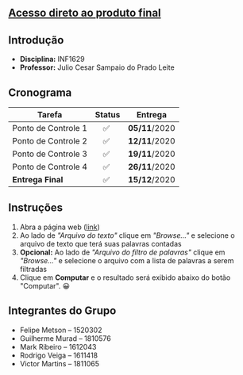 ## [Acesso direto ao produto final](https://MarkRibeiro.github.io)

## Introdução
- **Disciplina:** INF1629
- **Professor:** Julio Cesar Sampaio do Prado Leite

## Cronograma
|Tarefa|Status|Entrega|
|------|------|-------|
|Ponto de Controle 1| ✅ |**05/11**/2020|
|Ponto de Controle 2| ✅ |**12/11**/2020|
|Ponto de Controle 3| ✅ |**19/11**/2020|
|Ponto de Controle 4| ✅ |**26/11**/2020|
|**Entrega Final**| ✅ |**15/12**/2020|

## Instruções
1. Abra a página web ([link](https://MarkRibeiro.github.io))
2. Ao lado de *"Arquivo do texto"* clique em *"Browse..."* e selecione o arquivo de texto que terá suas palavras contadas
3. **Opcional:** Ao lado de *"Arquivo do filtro de palavras"* clique em *"Browse..."* e selecione o arquivo com a lista de palavras a serem filtradas
4. Clique em **Computar** e o resultado será exibido abaixo do botão "Computar". 😀

## Integrantes do Grupo
- Felipe Metson – 1520302
- Guilherme Murad – 1810576
- Mark Ribeiro – 1612043
- Rodrigo Veiga – 1611418     
- Victor Martins – 1811065

